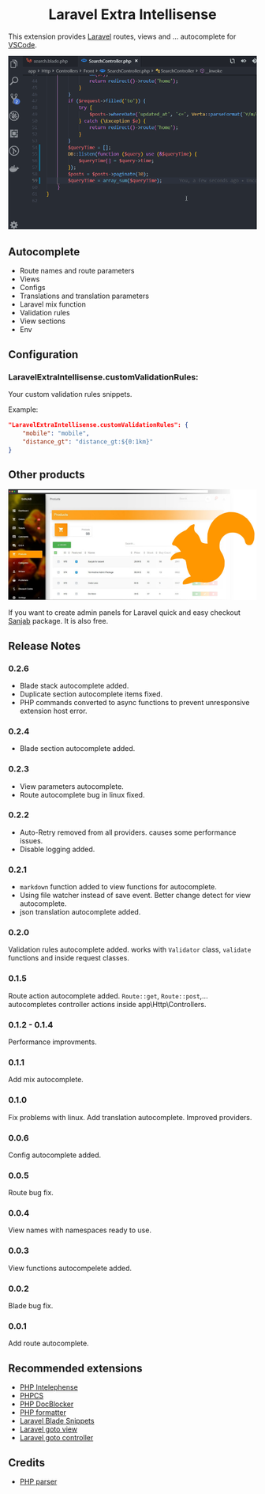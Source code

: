<h1 align="center">Laravel Extra Intellisense</h1>

This extension provides [Laravel](https://laravel.com/) routes, views and ... autocomplete for [VSCode](https://code.visualstudio.com/).

![Screen Shot](/images/screenshot.gif)

## Autocomplete
* Route names and route parameters
* Views
* Configs
* Translations and translation parameters
* Laravel mix function
* Validation rules
* View sections
* Env

## Configuration
### LaravelExtraIntellisense.customValidationRules:
Your custom validation rules snippets.

Example:
```json
"LaravelExtraIntellisense.customValidationRules": {
    "mobile": "mobile",
    "distance_gt": "distance_gt:${0:1km}"
}
```

## Other products
[![Laravel Sanjab](/images/sanjab-banner.jpg)](https://github.com/sanjabteam/sanjab)

If you want to create admin panels for Laravel quick and easy checkout [Sanjab](https://github.com/sanjabteam/sanjab) package. It is also free.


## Release Notes

### 0.2.6
* Blade stack autocomplete added.
* Duplicate section autocomplete items fixed.
* PHP commands converted to async functions to prevent unresponsive extension host error.

### 0.2.4
* Blade section autocomplete added.

### 0.2.3
* View parameters autocomplete.
* Route autocomplete bug in linux fixed.

### 0.2.2
* Auto-Retry removed from all providers. causes some performance issues.
* Disable logging added.

### 0.2.1
* `markdown` function added to view functions for autocomplete.
* Using file watcher instead of save event. Better change detect for view autocomplete.
* json translation autocomplete added.

### 0.2.0
Validation rules autocomplete added.
works with `Validator` class, `validate` functions and inside request classes.

### 0.1.5
Route action autocomplete added. `Route::get`, `Route::post`,... autocompletes controller actions inside app\Http\Controllers.

### 0.1.2 - 0.1.4
Performance improvments.

### 0.1.1
Add mix autocomplete.

### 0.1.0
Fix problems with linux.
Add translation autocomplete.
Improved providers.

### 0.0.6
Config autocomplete added.

### 0.0.5
Route bug fix.

### 0.0.4
View names with namespaces ready to use.

### 0.0.3
View functions autocompelete added.

### 0.0.2
Blade bug fix.

### 0.0.1
Add route autocomplete.


## Recommended extensions
* [PHP Intelephense](https://marketplace.visualstudio.com/items?itemName=bmewburn.vscode-intelephense-client)
* [PHPCS](https://marketplace.visualstudio.com/items?itemName=ikappas.phpcs)
* [PHP DocBlocker](https://marketplace.visualstudio.com/items?itemName=neilbrayfield.php-docblocker)
* [PHP formatter](https://marketplace.visualstudio.com/items?itemName=kokororin.vscode-phpfmt)
* [Laravel Blade Snippets](https://marketplace.visualstudio.com/items?itemName=onecentlin.laravel-blade)
* [Laravel goto view](https://marketplace.visualstudio.com/items?itemName=codingyu.laravel-goto-view)
* [Laravel goto controller](https://marketplace.visualstudio.com/items?itemName=stef-k.laravel-goto-controller)

## Credits
* [PHP parser](https://github.com/glayzzle/php-parser)

